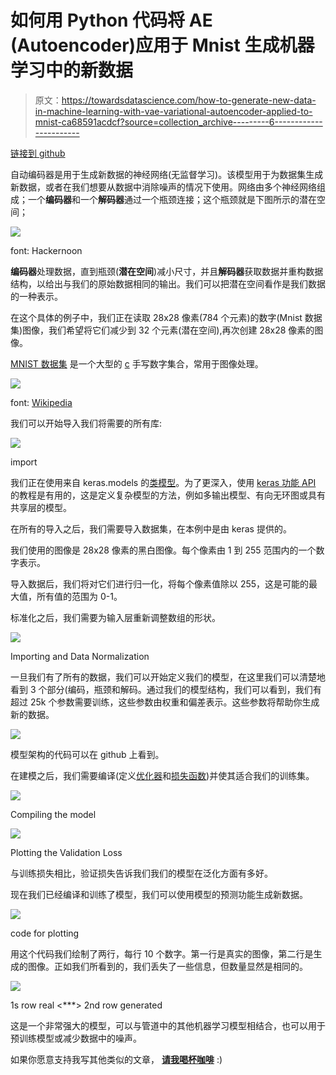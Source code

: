 # 如何用 Python 代码将 AE (Autoencoder)应用于 Mnist 生成机器学习中的新数据

> 原文：<https://towardsdatascience.com/how-to-generate-new-data-in-machine-learning-with-vae-variational-autoencoder-applied-to-mnist-ca68591acdcf?source=collection_archive---------6----------------------->

[链接到 github](https://github.com/lbun/VAE_Variational_Autoencoders)

自动编码器是用于生成新数据的神经网络(无监督学习)。该模型用于为数据集生成新数据，或者在我们想要从数据中消除噪声的情况下使用。网络由多个神经网络组成；一个**编码器**和一个**解码器**通过一个瓶颈连接；这个瓶颈就是下图所示的潜在空间；

![](img/bfa70a31876c73e1e0d2bd858c745d9b.png)

font: Hackernoon

**编码器**处理数据，直到瓶颈(**潜在空间**)减小尺寸，并且**解码器**获取数据并重构数据结构，以给出与我们的原始数据相同的输出。我们可以把潜在空间看作是我们数据的一种表示。

在这个具体的例子中，我们正在读取 28x28 像素(784 个元素)的数字(Mnist 数据集)图像，我们希望将它们减少到 32 个元素(潜在空间),再次创建 28x28 像素的图像。

[MNIST 数据集](https://en.wikipedia.org/wiki/MNIST_database) 是一个大型的 [c](https://en.wikipedia.org/wiki/Database) 手写数字集合，常用于图像处理。

![](img/6854df2b6df3e06a20f87dd2329e5224.png)

font: [Wikipedia](https://en.wikipedia.org/wiki/MNIST_database)

我们可以开始导入我们将需要的所有库:

![](img/e0e1c654e9ff9c4826df16279d10d58c.png)

import

我们正在使用来自 keras.models 的[类模型](https://keras.io/models/model/)。为了更深入，使用 [keras 功能 API](https://keras.io/getting-started/functional-api-guide/) 的教程是有用的，这是定义复杂模型的方法，例如多输出模型、有向无环图或具有共享层的模型。

在所有的导入之后，我们需要导入数据集，在本例中是由 keras 提供的。

我们使用的图像是 28x28 像素的黑白图像。每个像素由 1 到 255 范围内的一个数字表示。

导入数据后，我们将对它们进行归一化，将每个像素值除以 255，这是可能的最大值，所有值的范围为 0-1。

标准化之后，我们需要为输入层重新调整数组的形状。

![](img/d805cd357c922167509fb03a3d5f80d8.png)

Importing and Data Normalization

一旦我们有了所有的数据，我们可以开始定义我们的模型，在这里我们可以清楚地看到 3 个部分(编码，瓶颈和解码。通过我们的模型结构，我们可以看到，我们有超过 25k 个参数需要训练，这些参数由权重和偏差表示。这些参数将帮助你生成新的数据。

![](img/c760e3ecd578d56ab6cc8d6c1863bd89.png)

模型架构的代码可以在 github 上看到。

在建模之后，我们需要编译(定义[优化器](https://keras.io/optimizers/)和[损失函数](https://keras.io/losses/))并使其适合我们的训练集。

![](img/1b36f80a87b00d4a919d265971eb9ea5.png)

Compiling the model

![](img/bab9747532b1672f60452a3a2564810a.png)

Plotting the Validation Loss

与训练损失相比，验证损失告诉我们我们的模型在泛化方面有多好。

现在我们已经编译和训练了模型，我们可以使用模型的预测功能生成新数据。

![](img/8bc9a2968968e5fe8f97a17381499a03.png)

code for plotting

用这个代码我们绘制了两行，每行 10 个数字。第一行是真实的图像，第二行是生成的图像。正如我们所看到的，我们丢失了一些信息，但数量显然是相同的。

![](img/4986d5402222e915fd94e958a9ed84a3.png)

1s row real <***> 2nd row generated

这是一个非常强大的模型，可以与管道中的其他机器学习模型相结合，也可以用于预训练模型或减少数据中的噪声。

如果你愿意支持我写其他类似的文章， [**请我喝杯咖啡**](https://www.buymeacoffee.com/berlin) :)